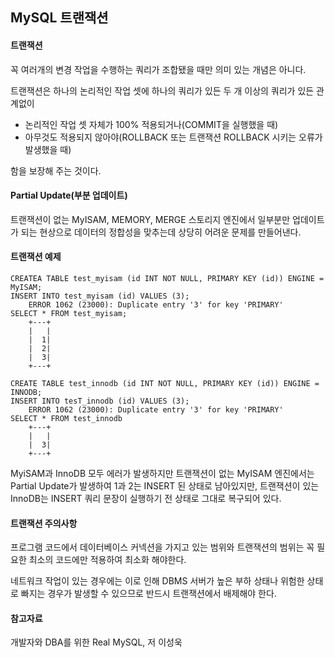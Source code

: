 ## MySQL 트랜잭션

#### 트랜잭션

꼭 여러개의 변경 작업을 수행하는 쿼리가 조합됐을 때만 의미 있는 개념은 아니다.

트랜잭션은 하나의 논리적인 작업 셋에 하나의 쿼리가 있든 두 개 이상의 쿼리가 있든 관계없이

* 논리적인 작업 셋 자체가 100% 적용되거나(COMMIT을 실행했을 때)
* 아무것도 적용되지 않아야(ROLLBACK 또는 트랜잭션 ROLLBACK 시키는 오류가 발생했을 때)

함을 보장해 주는 것이다.



#### Partial Update(부분 업데이트)

트랜잭션이 없는 MyISAM, MEMORY, MERGE 스토리지 엔진에서 일부분만 업데이트가 되는 현상으로 데이터의 정합성을 맞추는데 상당히 어려운 문제를 만들어낸다.



#### 트랜잭션 예제

```mysql
CREATEA TABLE test_myisam (id INT NOT NULL, PRIMARY KEY (id)) ENGINE = MyISAM;
INSERT INTO test_myisam (id) VALUES (3);
	ERROR 1062 (23000): Duplicate entry '3' for key 'PRIMARY'
SELECT * FROM test_myisam;
	+---+
	|	|
	|  1|
	|  2|
	|  3|
	+---+
	
CREATE TABLE test_innodb (id INT NOT NULL, PRIMARY KEY (id)) ENGINE = INNODB;
INSERT INTO tesT_innodb (id) VALUES (3);
	ERROR 1062 (23000): Duplicate entry '3' for key 'PRIMARY'
SELECT * FROM test_innodb
	+---+
	|	|
	|  3|
	+---+
```

MyiSAM과 InnoDB 모두 에러가 발생하지만 트랜잭션이 없는 MyISAM 엔진에서는 Partial Update가 발생하여 1과 2는 INSERT 된 상태로 남아있지만, 트랜잭션이 있는 InnoDB는 INSERT 쿼리 문장이 실행하기 전 상태로 그대로 복구되어 있다.



#### 트랜잭션 주의사항

프로그램 코드에서 데이터베이스 커넥션을 가지고 있는 범위와 트랜잭션의 범위는 꼭 필요한 최소의 코드에만 적용하여 최소화 해야한다.

네트워크 작업이 있는 경우에는 이로 인해 DBMS 서버가 높은 부하 상태나 위험한 상태로 빠지는 경우가 발생할 수 있으므로 반드시 트랜잭션에서 배제해야 한다. 







#### 참고자료

개발자와 DBA를 위한 Real MySQL, 저 이성욱